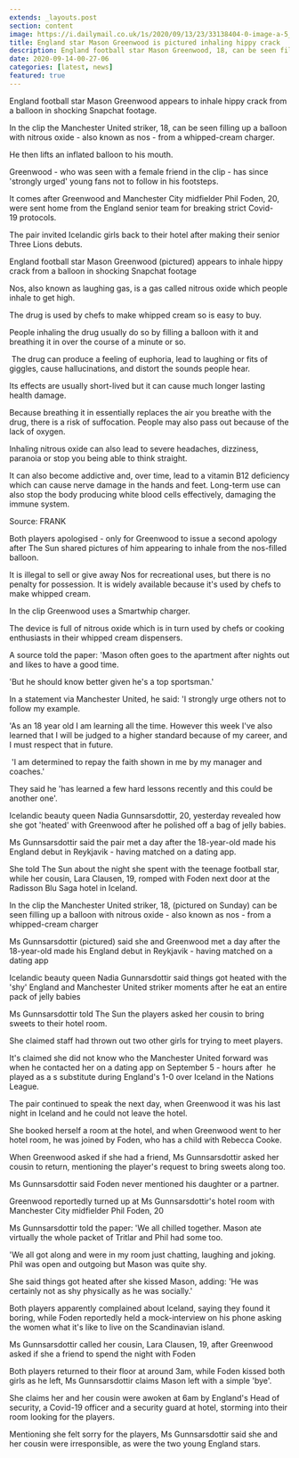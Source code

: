 ```yaml
---
extends: _layouts.post
section: content
image: https://i.dailymail.co.uk/1s/2020/09/13/23/33138404-0-image-a-5_1600037491191.jpg 
title: England star Mason Greenwood is pictured inhaling hippy crack 
description: England football star Mason Greenwood, 18, can be seen filling up a balloon with nitrous oxide from a whipped-cream charger. He then lifts an inflated balloon  to his mouth. 
date: 2020-09-14-00-27-06 
categories: [latest, news] 
featured: true 
--- 
```

England football star Mason Greenwood appears to inhale hippy crack from a balloon in shocking Snapchat footage.

In the clip the Manchester United striker, 18, can be seen filling up a balloon with nitrous oxide - also known as nos - from a whipped-cream charger.

He then lifts an inflated balloon to his mouth.

Greenwood - who was seen with a female friend in the clip - has since 'strongly urged' young fans not to follow in his footsteps.

It comes after Greenwood and Manchester City midfielder Phil Foden, 20, were sent home from the England senior team for breaking strict Covid-19 protocols.

The pair invited Icelandic girls back to their hotel after making their senior Three Lions debuts. 

England football star Mason Greenwood (pictured) appears to inhale hippy crack from a balloon in shocking Snapchat footage

Nos, also known as laughing gas, is a gas called nitrous oxide which people inhale to get high.

The drug is used by chefs to make whipped cream so is easy to buy. 

People inhaling the drug usually do so by filling a balloon with it and breathing it in over the course of a minute or so.

 The drug can produce a feeling of euphoria, lead to laughing or fits of giggles, cause hallucinations, and distort the sounds people hear.

Its effects are usually short-lived but it can cause much longer lasting health damage.

Because breathing it in essentially replaces the air you breathe with the drug, there is a risk of suffocation. People may also pass out because of the lack of oxygen. 

Inhaling nitrous oxide can also lead to severe headaches, dizziness, paranoia or stop you being able to think straight.

It can also become addictive and, over time, lead to a vitamin B12 deficiency which can cause nerve damage in the hands and feet. Long-term use can also stop the body producing white blood cells effectively, damaging the immune system.

Source: FRANK 

Both players apologised - only for Greenwood to issue a second apology after The Sun shared pictures of him appearing to inhale from the nos-filled balloon.  

It is illegal to sell or give away Nos for recreational uses, but there is no penalty for possession. It is widely available because it's used by chefs to make whipped cream.

In the clip Greenwood uses a Smartwhip charger.

The device is full of nitrous oxide which is in turn used by chefs or cooking enthusiasts in their whipped cream dispensers.

A source told the paper: 'Mason often goes to the apartment after nights out and likes to have a good time.

'But he should know better given he's a top sportsman.'

In a statement via Manchester United, he said: 'I strongly urge others not to follow my example.

'As an 18 year old I am learning all the time. However this week I've also learned that I will be judged to a higher standard because of my career, and I must respect that in future.

 'I am determined to repay the faith shown in me by my manager and coaches.'

They said he 'has learned a few hard lessons recently and this could be another one'.

Icelandic beauty queen Nadia Gunnsarsdottir, 20, yesterday revealed how she got 'heated' with Greenwood after he polished off a bag of jelly babies.

Ms Gunnsarsdottir said the pair met a day after the 18-year-old made his England debut in Reykjavik - having matched on a dating app. 

She told The Sun about the night she spent with the teenage football star, while her cousin, Lara Clausen, 19, romped with Foden next door at the Radisson Blu Saga hotel in Iceland. 

In the clip the Manchester United striker, 18, (pictured on Sunday) can be seen filling up a balloon with nitrous oxide - also known as nos - from a whipped-cream charger 

Ms Gunnsarsdottir (pictured) said she and Greenwood met a day after the 18-year-old made his England debut in Reykjavik - having matched on a dating app 

Icelandic beauty queen Nadia Gunnarsdottir said things got heated with the 'shy' England and Manchester United striker moments after he eat an entire pack of jelly babies

Ms Gunnsarsdottir told The Sun the players asked her cousin to bring sweets to their hotel room. 

She claimed staff had thrown out two other girls for trying to meet players. 

It's claimed she did not know who the Manchester United forward was when he contacted her on a dating app on September 5 - hours after  he played as a s substitute during England's 1-0 over Iceland in the Nations League. 

The pair continued to speak the next day, when Greenwood it was his last night in Iceland and he could not leave the hotel. 

She booked herself a room at the hotel, and when Greenwood went to her hotel room, he was joined by Foden, who has a child with Rebecca Cooke.

When Greenwood asked if she had a friend, Ms Gunnsarsdottir asked her cousin to return, mentioning the player's request to bring sweets along too.

Ms Gunnsarsdottir said Foden never mentioned his daughter or a partner. 

Greenwood reportedly turned up at Ms Gunnsarsdottir's hotel room with Manchester City midfielder Phil Foden, 20

Ms Gunnsarsdottir told the paper: 'We all chilled together. Mason ate virtually the whole packet of Tritlar and Phil had some too.

'We all got along and were in my room just chatting, laughing and joking. Phil was open and outgoing but Mason was quite shy.

She said things got heated after she kissed Mason, adding: 'He was certainly not as shy physically as he was socially.'

Both players apparently complained about Iceland, saying they found it boring, while Foden reportedly held a mock-interview on his phone asking the women what it's like to live on the Scandinavian island.  

Ms Gunnsarsdottir called her cousin, Lara Clausen, 19, after Greenwood asked if she a friend to spend the night with Foden

Both players returned to their floor at around 3am, while Foden kissed both girls as he left, Ms Gunnsarsdottir claims Mason left with a simple 'bye'.

She claims her and her cousin were awoken at 6am by England's Head of security, a Covid-19 officer and a security guard at hotel, storming into their room looking for the players. 

Mentioning she felt sorry for the players, Ms Gunnsarsdottir said she and her cousin were irresponsible, as were the two young England stars. 

